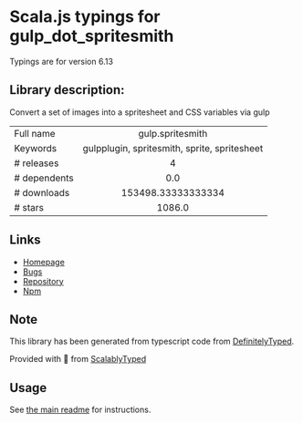 
# Scala.js typings for gulp_dot_spritesmith

Typings are for version 6.13

## Library description:
Convert a set of images into a spritesheet and CSS variables via gulp

|                    |                 |
| ------------------ | :-------------: |
| Full name          | gulp.spritesmith |
| Keywords           | gulpplugin, spritesmith, sprite, spritesheet |
| # releases         | 4 |
| # dependents       | 0.0 |
| # downloads        | 153498.33333333334 |
| # stars            | 1086.0 |

## Links
- [Homepage](https://github.com/twolfson/gulp.spritesmith)
- [Bugs](https://github.com/twolfson/gulp.spritesmith/issues)
- [Repository](https://github.com/twolfson/gulp.spritesmith)
- [Npm](https://www.npmjs.com/package/gulp.spritesmith)
    


## Note
This library has been generated from typescript code from [DefinitelyTyped](https://definitelytyped.org).

Provided with :purple_heart: from [ScalablyTyped](https://github.com/oyvindberg/ScalablyTyped)

## Usage
See [the main readme](../../readme.md) for instructions.


